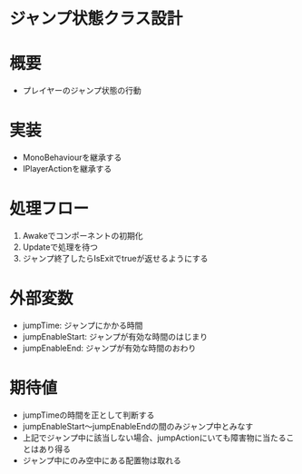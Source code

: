 # ジャンプ状態クラス設計

# 概要
- プレイヤーのジャンプ状態の行動

# 実装
- MonoBehaviourを継承する
- IPlayerActionを継承する

# 処理フロー
1. Awakeでコンポーネントの初期化
2. Updateで処理を待つ
3. ジャンプ終了したらIsExitでtrueが返せるようにする

# 外部変数
- jumpTime: ジャンプにかかる時間
- jumpEnableStart: ジャンプが有効な時間のはじまり
- jumpEnableEnd: ジャンプが有効な時間のおわり

# 期待値
- jumpTimeの時間を正として判断する
- jumpEnableStart～jumpEnableEndの間のみジャンプ中とみなす
- 上記でジャンプ中に該当しない場合、jumpActionにいても障害物に当たることはあり得る
- ジャンプ中にのみ空中にある配置物は取れる
